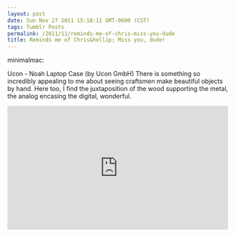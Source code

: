 ```yaml
---
layout: post
date: Sun Nov 27 2011 15:18:11 GMT-0600 (CST)
tags: Tumblr Posts
permalink: /2011/11/reminds-me-of-chris-miss-you-dude
title: Reminds me of Chris&hellip; Miss you, dude!
---
```


minimalmac:

Ucon - Noah Laptop Case (by Ucon GmbH)
There is something so incredibly appealing to me about seeing craftsmen make beautiful objects by hand. Here too, I find the juxtaposition of the wood supporting the metal, the analog encasing the digital, wonderful.

<iframe src="https://player.vimeo.com/video/32232734?title=0&amp;byline=0&amp;portrait=0" width="500" height="281" frameborder="0" title="Ucon Acrobatics - Noah Laptop Case" webkitallowfullscreen="" mozallowfullscreen="" allowfullscreen=""></iframe>
